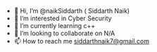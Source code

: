 - 👋 Hi, I’m @naikSiddarth ( Siddarth Naik)
- 👀 I’m interested in Cyber Security 
- 🌱 I’m currently learning c++
- 💞️ I’m looking to collaborate on N/A
- 📫 How to reach me siddarthnaik7@gmail.com
<!-- 😄 Pronouns: He/Him 
- ⚡ Fun fact: --->

<!---
naikSiddarth/naikSiddarth is a ✨ special ✨ repository because its `README.md` (this file) appears on your GitHub profile.
You can click the Preview link to take a look at your changes.
--->
